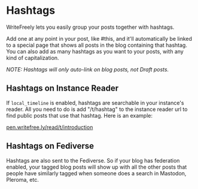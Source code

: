 # Hashtags

WriteFreely lets you easily group your posts together with hashtags.

Add one at any point in your post, like #this, and it'll automatically be linked to a special page that shows all posts in the blog containing that hashtag. You can also add as many hashtags as you want to your posts, with any kind of capitalization.

_NOTE: Hashtags will only auto-link on blog posts, not Draft posts._

## Hashtags on Instance Reader

If ```local_timeline``` is enabled, hashtags are searchable in your instance's reader. All you need to do is add "/t/hashtag" to the instance reader url to find public posts that use that hashtag. Here is an example:

[pen.writefree.ly/read/t/introduction](https://pen.writefree.ly/read/t/introduction)

## Hashtags on Fediverse

Hashtags are also sent to the Fediverse. So if your blog has federation enabled, your tagged blog posts will show up with all the other posts that people have similarly tagged when someone does a search in Mastodon, Pleroma, etc.
